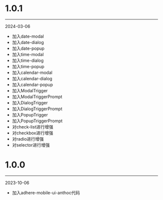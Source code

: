 # 1.0.1

***

2024-03-06

* 加入date-modal
* 加入date-dialog
* 加入date-popup
* 加入time-modal
* 加入time-dialog
* 加入time-popup
* 加入calendar-modal
* 加入calendar-dialog
* 加入calendar-popup
* 加入ModalTrigger
* 加入ModalTriggerPrompt
* 加入DialogTrigger
* 加入DialogTriggerPrompt
* 加入PopupTrigger
* 加入PopupTriggerPrompt
* 对check-list进行增强
* 对checkbox进行增强
* 对radio进行增强
* 对selector进行增强

# 1.0.0

***

2023-10-06

* 加入adhere-mobile-ui-anthoc代码
